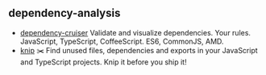 ## dependency-analysis

- [dependency-cruiser](https://github.com/sverweij/dependency-cruiser) Validate and visualize dependencies. Your rules. JavaScript, TypeScript, CoffeeScript. ES6, CommonJS, AMD.
- [knip](https://github.com/webpro/knip) ✂️  Find unused files, dependencies and exports in your JavaScript and TypeScript projects. Knip it before you ship it!